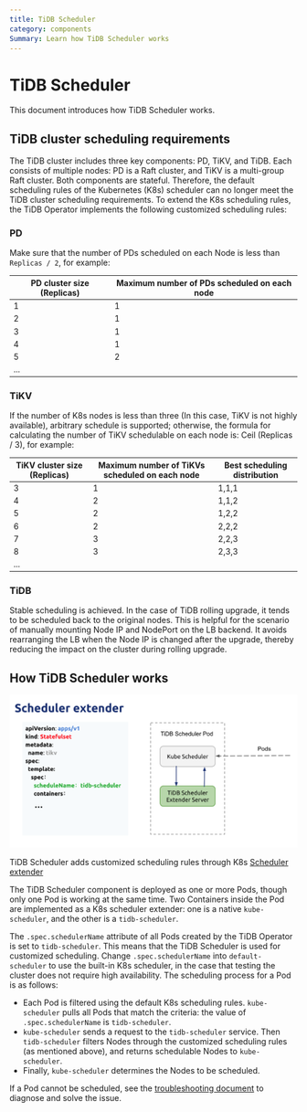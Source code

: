 ```yaml
---
title: TiDB Scheduler
category: components
Summary: Learn how TiDB Scheduler works
---
```


# TiDB Scheduler

This document introduces how TiDB Scheduler works.

## TiDB cluster scheduling requirements

The TiDB cluster includes three key components: PD, TiKV, and TiDB. Each consists of multiple nodes: PD is a Raft cluster, and TiKV is a multi-group Raft cluster. Both components are stateful. Therefore, the default scheduling rules of the Kubernetes (K8s) scheduler can no longer meet the TiDB cluster scheduling requirements. To extend the K8s scheduling rules, the TiDB Operator implements the following customized scheduling rules:

### PD

Make sure that the number of PDs scheduled on each Node is less than `Replicas / 2`, for example:

| PD cluster size (Replicas) | Maximum number of PDs scheduled on each node |
| ------------- | ------------- |
| 1  | 1  |
| 2  | 1  |
| 3  | 1  |
| 4  | 1  |
| 5  | 2  |
| ...  |   |

### TiKV

If the number of K8s nodes is less than three (In this case, TiKV is not highly available), arbitrary schedule is supported; otherwise, the formula for calculating the number of TiKV schedulable on each node is: Ceil (Replicas / 3), for example:

| TiKV cluster size (Replicas) | Maximum number of TiKVs scheduled on each node | Best scheduling distribution |
| ------------- | ------------- | ------------- |
| 3  | 1  | 1,1,1  |
| 4  | 2  | 1,1,2  |
| 5  | 2  | 1,2,2  |
| 6  | 2  | 2,2,2  |
| 7  | 3  | 2,2,3  |
| 8  | 3  | 2,3,3  |
| ...  |   |   |

### TiDB

Stable scheduling is achieved. In the case of TiDB rolling upgrade, it tends to be scheduled back to the original nodes. This is helpful for the scenario of manually mounting Node IP and NodePort on the LB backend. It avoids rearranging the LB when the Node IP is changed after the upgrade, thereby reducing the impact on the cluster during rolling upgrade.

## How TiDB Scheduler works

![TiDB Scheduler Overview](/media/tidb-scheduler-overview.png)

TiDB Scheduler adds customized scheduling rules through K8s [Scheduler extender](https://github.com/kubernetes/community/blob/master/contributors/design-proposals/scheduling/scheduler_extender.md)

The TiDB Scheduler component is deployed as one or more Pods, though only one Pod is working at the same time. Two Containers inside the Pod are implemented as a K8s scheduler extender: one is a native `kube-scheduler`, and the other is a `tidb-scheduler`.

The `.spec.schedulerName` attribute of all Pods created by the TiDB Operator is set to `tidb-scheduler`. This means that the TiDB Scheduler is used for customized scheduling. Change `.spec.schedulerName` into `default-scheduler` to use the built-in K8s scheduler, in the case that testing the cluster does not require high availability. The scheduling process for a Pod is as follows:

- Each Pod is filtered using the default K8s scheduling rules. `kube-scheduler` pulls all Pods that match the criteria: the value of `.spec.schedulerName` is `tidb-scheduler`.
- `kube-scheduler` sends a request to the `tidb-scheduler` service. Then `tidb-scheduler` filters Nodes through the customized scheduling rules (as mentioned above), and returns schedulable Nodes to `kube-scheduler`.
- Finally, `kube-scheduler` determines the Nodes to be scheduled.

If a Pod cannot be scheduled, see the [troubleshooting document](/tidb-in-kubernetes/troubleshoot.md#the-Pod-is-in-the-Pending-state) to diagnose and solve the issue.
